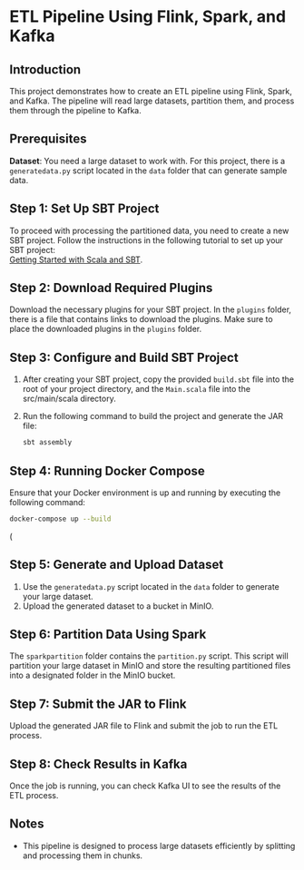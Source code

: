 
# ETL Pipeline Using Flink, Spark, and Kafka

## Introduction

This project demonstrates how to create an ETL pipeline using Flink, Spark, and Kafka. The pipeline will read large datasets, partition them, and process them through the pipeline to Kafka.

## Prerequisites

**Dataset**: You need a large dataset to work with. For this project, there is a `generatedata.py` script located in the `data` folder that can generate sample data.


## Step 1: Set Up SBT Project

To proceed with processing the partitioned data, you need to create a new SBT project. Follow the instructions in the following tutorial to set up your SBT project:  
[Getting Started with Scala and SBT](https://docs.scala-lang.org/getting-started/sbt-track/getting-started-with-scala-and-sbt-on-the-command-line.html).

## Step 2: Download Required Plugins

Download the necessary plugins for your SBT project. In the `plugins` folder, there is a file that contains links to download the plugins. Make sure to place the downloaded plugins in the `plugins` folder.

## Step 3: Configure and Build SBT Project

1. After creating your SBT project, copy the provided `build.sbt` file into the root of your project directory, and the `Main.scala` file into the src/main/scala directory.
2. Run the following command to build the project and generate the JAR file:

    ```bash
    sbt assembly
    ```

## Step 4: Running Docker Compose

Ensure that your Docker environment is up and running by executing the following command:

```bash
docker-compose up --build
```

(
## Step 5: Generate and Upload Dataset

1. Use the `generatedata.py` script located in the `data` folder to generate your large dataset.
2. Upload the generated dataset to a bucket in MinIO.

## Step 6: Partition Data Using Spark

The `sparkpartition` folder contains the `partition.py` script. This script will partition your large dataset in MinIO and store the resulting partitioned files into a designated folder in the MinIO bucket.

## Step 7: Submit the JAR to Flink

Upload the generated JAR file to Flink and submit the job to run the ETL process.

## Step 8: Check Results in Kafka

Once the job is running, you can check Kafka UI to see the results of the ETL process.

## Notes

- This pipeline is designed to process large datasets efficiently by splitting and processing them in chunks.
